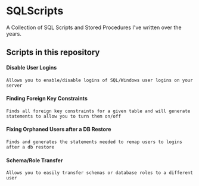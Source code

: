 # SQLScripts
A Collection of SQL Scripts and Stored Procedures I've written over the years.

## Scripts in this repository

#### Disable User Logins
	Allows you to enable/disable logins of SQL/Windows user logins on your server
	
#### Finding Foreign Key Constraints
	Finds all foreign key constraints for a given table and will generate statements to allow you to turn them on/off

#### Fixing Orphaned Users after a DB Restore
	Finds and generates the statements needed to remap users to logins after a db restore

#### Schema/Role Transfer
	Allows you to easily transfer schemas or database roles to a different user
